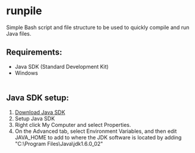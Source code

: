 # runpile

Simple Bash script and file structure to be used to quickly compile and run Java files.  

## Requirements: 
- Java SDK (Standard Development Kit) 
- Windows    <br/><br/>

## Java SDK setup: 
1.  [Download Java SDK](http://www.oracle.com/technetwork/java/javase/downloads/jdk8-downloads-2133151.html)   <br/>
2.  Setup Java SDK   <br/>
  1. Right click My Computer and select Properties.
  2. On the Advanced tab, select Environment Variables, and then edit JAVA_HOME to add to where the JDK software is located by adding "C:\Program Files\Java\jdk1.6.0_02"
<br/><br/>
